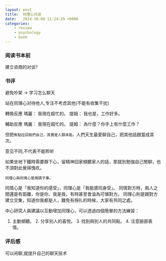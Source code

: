 ```yaml
---
layout: post
title:  同理心对话
date:   2024-10-08 11:24:29 +0800
categories: 
    - review
    - psychology
    - book
---
```


### 阅读书本前

建立咨商的对谈?

### 书评

避免吵架 -> 学习怎么聊天

站在同理心对待他人,专注不考虑其他(不能有收集干扰)

轉換反應 
瑪麗： 我現在超忙的。 
提姆： 我也是，工作好多。

輔助反應 
瑪麗： 我現在超忙的。 
提姆： 為什麼？你手上有什麼工作？

但把<code>焦點拉回我們自己，其實是人類本能。</code>人們天生最愛聊自己，把其他話題當成其次。

意见不同,不代表不能聆听

如果坐地下鐵時需要靜下心，留精神回家傾聽家人的話，那就別勉強自己閒聊，也不須對此覺得愧疚。

<code>同理心與同情心是兩碼子事。</code>

同情心是「我知道你的感受」，同理心是「我能感同身受」。
同情對方時，兩人之間還是有距離，你是你、我是我，有時甚至會淪為可憐對方。
同理心則是跟對方建立交集，知道你我都是人，難免有掙扎的時候，大家有共同之處。

中心研究人員建議以互動增加同理心，可以透過四個簡單的方法練習： 
1. 主動傾聽。 2. 分享別人的喜悅。 3. 找到與別人的共同點。 4. 注意臉部表情。

### 评后感

可以闲聊,就提升自己的聊天技术